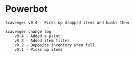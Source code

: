 Powerbot
========
```
Scavenger v0.4 - Picks up dropped items and banks them
```

```
Scavenger change log
	v0.4 - Added a paint
	v0.3 - Added item filter
	v0.2 - Deposits inventory when full
	v0.1 - Picks up items
```
